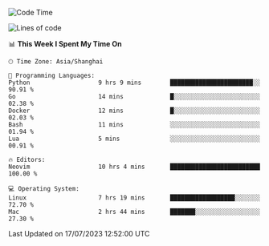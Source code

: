 <!--START_SECTION:waka-->
![Code Time](http://img.shields.io/badge/Code%20Time-1%2C443%20hrs%2015%20mins-blue)

![Lines of code](https://img.shields.io/badge/From%20Hello%20World%20I%27ve%20Written-261.6%20thousand%20lines%20of%20code-blue)

📊 **This Week I Spent My Time On** 

```text
🕑︎ Time Zone: Asia/Shanghai

💬 Programming Languages: 
Python                   9 hrs 9 mins        ███████████████████████░░   90.91 % 
Go                       14 mins             █░░░░░░░░░░░░░░░░░░░░░░░░   02.38 % 
Docker                   12 mins             █░░░░░░░░░░░░░░░░░░░░░░░░   02.03 % 
Bash                     11 mins             ░░░░░░░░░░░░░░░░░░░░░░░░░   01.94 % 
Lua                      5 mins              ░░░░░░░░░░░░░░░░░░░░░░░░░   00.91 % 

🔥 Editors: 
Neovim                   10 hrs 4 mins       █████████████████████████   100.00 % 

💻 Operating System: 
Linux                    7 hrs 19 mins       ██████████████████░░░░░░░   72.70 % 
Mac                      2 hrs 44 mins       ███████░░░░░░░░░░░░░░░░░░   27.30 % 
```


 Last Updated on 17/07/2023 12:52:00 UTC
<!--END_SECTION:waka-->
